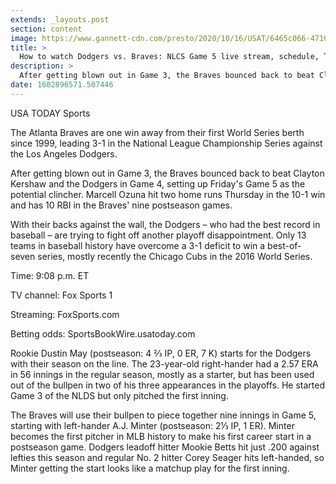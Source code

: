```yaml
--- 
extends: _layouts.post 
section: content 
image: https://www.gannett-cdn.com/presto/2020/10/16/USAT/6465c066-4710-4f1f-9dd3-ab05ccf9323c-USATSI_15071247.jpg?crop=2335,1313,x1480,y855&width=2335&height=1313&format=pjpg&auto=webp 
title: > 
  How to watch Dodgers vs. Braves: NLCS Game 5 live stream, schedule, TV channel, start time 
description: > 
  After getting blown out in Game 3, the Braves bounced back to beat Clayton Kershaw and the Dodgers in Game 4, setting up Friday's Game 5 as the potential clincher.Marcell Ozuna hit two home runs Thursday in the 10-1 win and has 10 RBI in the Braves' nine postseason games.Only 13 teams in baseball history have overcome a 3-1 deficit to win a best-of-seven series, mostly recently the Chicago Cubs in the 2016 World Series.Minter (postseason: 2⅓ IP, 1 ER).Minter becomes the first pitcher in MLB history to make his first career start in a postseason game. 
date: 1602896571.507446 
--- 
```

USA TODAY Sports

The Atlanta Braves are one win away from their first World Series berth since 1999, leading 3-1 in the National League Championship Series against the Los Angeles Dodgers.

After getting blown out in Game 3, the Braves bounced back to beat Clayton Kershaw and the Dodgers in Game 4, setting up Friday's Game 5 as the potential clincher. Marcell Ozuna hit two home runs Thursday in the 10-1 win and has 10 RBI in the Braves' nine postseason games.

With their backs against the wall, the Dodgers – who had the best record in baseball – are trying to fight off another playoff disappointment. Only 13 teams in baseball history have overcome a 3-1 deficit to win a best-of-seven series, mostly recently the Chicago Cubs in the 2016 World Series.

Time: 9:08 p.m. ET

TV channel: Fox Sports 1

Streaming: FoxSports.com

Betting odds: SportsBookWire.usatoday.com

Rookie Dustin May (postseason: 4 ⅔ IP, 0 ER, 7 K) starts for the Dodgers with their season on the line. The 23-year-old right-hander had a 2.57 ERA in 56 innings in the regular season, mostly as a starter, but has been used out of the bullpen in two of his three appearances in the playoffs. He started Game 3 of the NLDS but only pitched the first inning.

The Braves will use their bullpen to piece together nine innings in Game 5, starting with left-hander A.J. Minter (postseason: 2⅓ IP, 1 ER). Minter becomes the first pitcher in MLB history to make his first career start in a postseason game. Dodgers leadoff hitter Mookie Betts hit just .200 against lefties this season and regular No. 2 hitter Corey Seager hits left-handed, so Minter getting the start looks like a matchup play for the first inning.